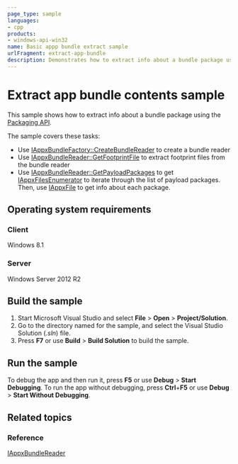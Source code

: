 ```yaml
---
page_type: sample
languages:
- cpp
products:
- windows-api-win32
name: Basic appp bundle extract sample
urlFragment: extract-app-bundle
description: Demonstrates how to extract info about a bundle package using the Packaging API.
---
```


# Extract app bundle contents sample

This sample shows how to extract info about a bundle package using the [Packaging API](http://msdn.microsoft.com/en-us/library/windows/desktop/hh446766).

The sample covers these tasks:

-   Use [IAppxBundleFactory::CreateBundleReader](http://msdn.microsoft.com/en-us/library/windows/desktop/dn280279) to create a bundle reader
-   Use [IAppxBundleReader::GetFootprintFile](http://msdn.microsoft.com/en-us/library/windows/desktop/dn280298) to extract footprint files from the bundle reader
-   Use [IAppxBundleReader::GetPayloadPackages](http://msdn.microsoft.com/en-us/library/windows/desktop/dn280301) to get [IAppxFilesEnumerator](http://msdn.microsoft.com/en-us/library/windows/desktop/hh446685) to iterate through the list of payload packages. Then, use [IAppxFile](http://msdn.microsoft.com/en-us/library/windows/desktop/hh446683) to get info about each package.

## Operating system requirements

### Client

Windows 8.1

### Server

Windows Server 2012 R2

## Build the sample

1.  Start Microsoft Visual Studio and select **File** \> **Open** \> **Project/Solution**.
2.  Go to the directory named for the sample, and select the Visual Studio Solution (*.sln*) file.
3.  Press **F7** or use **Build** \> **Build Solution** to build the sample.

## Run the sample

To debug the app and then run it, press **F5** or use **Debug** \> **Start Debugging**. To run the app without debugging, press **Ctrl**+**F5** or use **Debug** \> **Start Without Debugging**.

## Related topics

### Reference

[IAppxBundleReader](http://msdn.microsoft.com/en-us/library/windows/desktop/dn280296)
